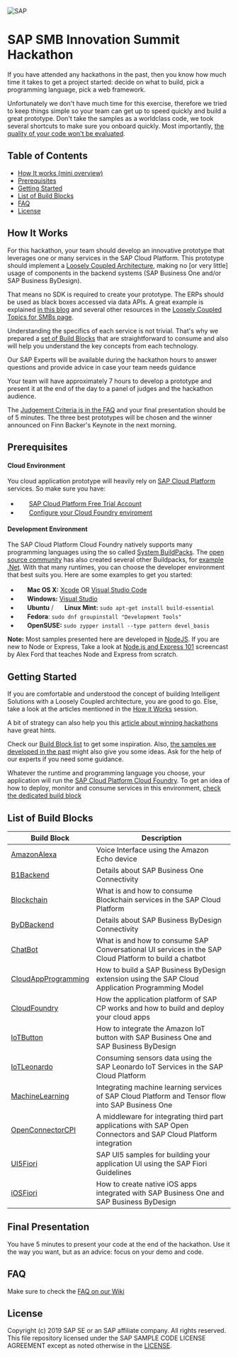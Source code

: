 ![SAP](https://i.imgur.com/vLaieeX.png)

SAP SMB Innovation Summit Hackathon
=======================
If you have attended any hackathons in the past, then you know how much time it takes to
get a project started: decide on what to build, pick a programming language, pick a web framework. 

Unfortunately we don't have much time for this exercise, therefore we tried to keep things simple so your team can get up to speed quickly and build a great prototype. Don't take the samples as a worldclass code, we took several shortcuts to make sure you onboard quickly. Most importantly, [the quality of your code won't be evaluated](https://github.com/B1SA/hackathon/wiki/FAQ#what-are-the-judgement-criteria). 

Table of Contents
-----------------
- [How It works (mini overview)](#how-it-works)
- [Prerequisites](#prerequisites)
- [Getting Started](#getting-started)
- [List of Build Blocks](#list-of-build-blocks)
- [FAQ](#faq)
- [License](#license)

 
How It Works
--------------------------

For this hackathon, your team should develop an innovative prototype that leverages one or many services in the SAP Cloud Platform. This prototype should implement a [Loosely Coupled Architecture](https://blogs.sap.com/2018/04/27/digital-transformation-for-smbs-a-blog-series/), making no [or very little] usage of components in the backend systems (SAP Business One and/or SAP Business ByDesign).

That means no SDK is required to create your prototype. The ERPs should be used as black boxes accessed via data APIs. A great example  is explained [in this blog](https://blogs.sap.com/2018/05/24/digital-transformation-for-smbs-the-intelligent-enterprise/) and several other resources in the [Loosely Coupled Topics for SMBs page](https://blogs.sap.com/2018/06/05/loosely-coupled-solutions-for-smbs-topics).

Understanding the specifics of each service is not trivial. That's why we prepared a [set of Build Blocks](#list-of-build-blocks) that are straightforward to consume and also will help you understand the key concepts from each technology.

Our SAP Experts will be available during the hackathon hours to answer questions and provide advice in case your team needs guidance

Your team will have approximately 7 hours to develop a prototype and present it at the end of the day to a panel of judges and the hackathon audience.

The [Judgement Criteria is in the FAQ](https://github.com/B1SA/hackathon/wiki/FAQ#what-are-the-judgement-criteria) and your final presentation should be of 5 minutes. The three best prototypes will be chosen and the winner announced on Finn Backer's Keynote in the next morning.


Prerequisites
-------------
#### Cloud Environment

You cloud application prototype will heavily rely on [SAP Cloud Platform](http://cloudplatform.sap.com/) services. So make sure you have:

 - <img src="https://cdn.iconscout.com/icon/free/png-256/sap-5-569505.png" height="17">&nbsp; [SAP Cloud Platform Free Trial Account](https://developers.sap.com/tutorials/hcp-create-trial-account.html)
 -  <img src="https://cdn.iconscout.com/icon/free/png-256/sap-5-569505.png" height="17">&nbsp; [Configure your Cloud Foundry enviroment](https://developers.sap.com/uk/tutorials/hcp-cf-getting-started.html)
 #### Development Environment
The SAP Cloud Platform Cloud Foundry natively supports many programming languages using the so called [System BuildPacks](https://docs.cloudfoundry.org/buildpacks/#system-buildpacks). The [open source community](https://github.com/cloudfoundry-community/cf-docs-contrib/wiki/Buildpacks#community-created) has also created several other Buildpacks, for [example .Net](https://github.com/cloudfoundry/dotnet-core-buildpack). 
With that many runtimes, you can choose the developer environment that best suits you. Here are some examples to get you started:
 

-  <img src="http://deluge-torrent.org/images/apple-logo.gif" height="17">&nbsp;**Mac OS X:** [Xcode](https://itunes.apple.com/us/app/xcode/id497799835?mt=12) OR [Visual Studio Code](https://code.visualstudio.com)
 - <img src="http://dc942d419843af05523b-ff74ae13537a01be6cfec5927837dcfe.r14.cf1.rackcdn.com/wp-content/uploads/windows-8-50x50.jpg" height="17">&nbsp;**Windows:** [Visual Studio](https://www.visualstudio.com/products/visual-studio-community-vs)
 - <img src="https://lh5.googleusercontent.com/-2YS1ceHWyys/AAAAAAAAAAI/AAAAAAAAAAc/0LCb_tsTvmU/s46-c-k/photo.jpg" height="17">&nbsp;**Ubuntu** / <img src="https://upload.wikimedia.org/wikipedia/commons/3/3f/Logo_Linux_Mint.png" height="17">&nbsp;**Linux Mint:** `sudo apt-get install build-essential`
 - <img src="http://i1-news.softpedia-static.com/images/extra/LINUX/small/slw218news1.png" height="17">&nbsp;**Fedora**: `sudo dnf groupinstall "Development Tools"`
 - <img src="https://en.opensuse.org/images/b/be/Logo-geeko_head.png" height="17">&nbsp;**OpenSUSE:** `sudo zypper install --type pattern devel_basis`

**Note:** Most samples presented here are developed in [NodeJS](https://nodejs.org/en/). If you are new to Node or Express, Take a look at [Node.js and Express 101](https://www.youtube.com/watch?v=BN0JlMZCtNU) screencast by Alex Ford that teaches Node and Express from scratch. 

Getting Started
---------------
If you are comfortable and understood the concept of building Intelligent Solutions with a Loosely Coupled architecture, you are good to go. Else, take a look at the articles mentioned in the [How it Works](#how-it-works) session.  

A bit of strategy can also help you this [article about winning hackathons](https://medium.freecodecamp.org/a-simple-checklist-to-help-you-win-or-have-fun-at-hackathons-98030be1a6c8) have great hints.

Check our [Build Block list](#list-of-build-blocks) to get some inspiration. Also, [the samples we developed in the past](https://blogs.sap.com/2018/06/05/loosely-coupled-solutions-for-smbs-topics/#Samples) might also give you some ideas. Ask for the help of our experts if you need some guidance.

Whatever the runtime and programming language you choose, your application will run the [SAP Cloud Platform Cloud Foundry](https://cloudplatform.sap.com/enterprise-paas/cloudfoundry.html). To get an idea of how to deploy, monitor and consume services in this environment, [check the dedicated build block](CloudFoundry)



List of Build Blocks
----------------

| Build Block                     | Description                                                                    |
| ------------------------------- | -------------------------------------------------------------------------------|
| [AmazonAlexa](AmazonAlexa)      | Voice Interface using the Amazon Echo device                                   |  
| [B1Backend](B1Backend)          | Details about SAP Business One Connectivity                                    |
| [Blockchain](Blockchain)        | What is and how to consume Blockchain services in the SAP Cloud Platform       |
| [ByDBackend](ByDBackend)        | Details about SAP Business ByDesign Connectivity                               |
| [ChatBot](ChatBot)              | What is and how to consume SAP Conversational UI services in the SAP Cloud Platform to build a chatbot |
| [CloudAppProgramming](CloudAppProgramming)| How to build a SAP Business ByDesign extension using the SAP Cloud Application Programming Model                               |
| [CloudFoundry](CloudFoundry)              | How the application platform of SAP CP works and how to build and deploy your cloud apps |
| [IoTButton](IoTButton)        | How to integrate the Amazon IoT button with SAP Business One and SAP Business ByDesign |
| [IoTLeonardo](IoTLeonardo)        | Consuming sensors data using the SAP Leonardo IoT Services in the SAP Cloud Platform |
| [MachineLearning](MachineLearning)        | Integrating machine learning services of SAP Cloud Platform and Tensor flow into SAP Business One |
| [OpenConnectorCPI](OpenConnectorCPI)        | A middleware for integrating third part applications with SAP Open Connectors and SAP Cloud Platform integration |
| [UI5Fiori](UI5Fiori)        | SAP UI5 samples for building your application UI using the SAP Fiori Guidelines |
| [iOSFiori](iOSFiori)        | How to create native iOS apps integrated with SAP Business One and SAP Business ByDesign |


Final Presentation
----------------
You have 5 minutes to present your code at the end of the hackathon. Use it the way you want, but as an advice: focus on your demo and code.

FAQ
---

Make sure to check the [FAQ on our Wiki](https://github.com/B1SA/hackathon/wiki/FAQ)

License
-------

Copyright (c) 2019 SAP SE or an SAP affiliate company. All rights reserved.
This file repository licensed under the SAP SAMPLE CODE LICENSE AGREEMENT except as noted otherwise in the [LICENSE](LICENSE).


